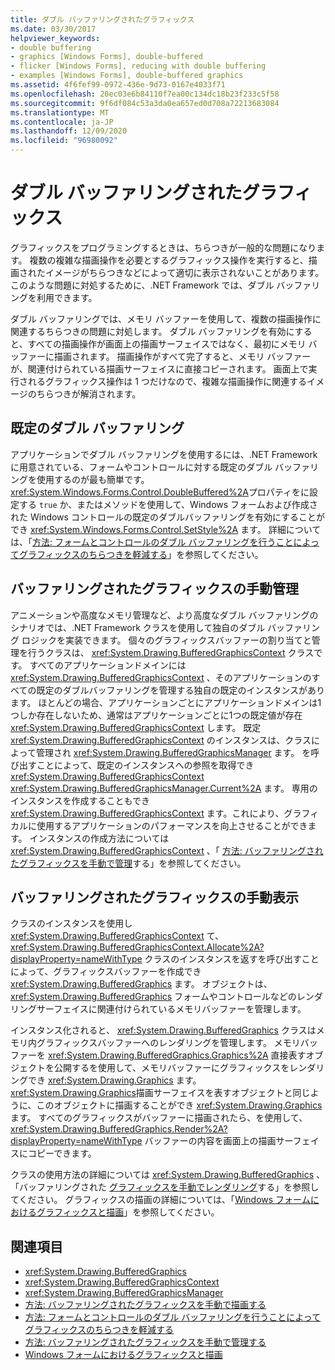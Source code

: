 ```yaml
---
title: ダブル バッファリングされたグラフィックス
ms.date: 03/30/2017
helpviewer_keywords:
- double buffering
- graphics [Windows Forms], double-buffered
- flicker [Windows Forms], reducing with double buffering
- examples [Windows Forms], double-buffered graphics
ms.assetid: 4f6fef99-0972-436e-9d73-0167e4033f71
ms.openlocfilehash: 20ec03e6b84110f7ea00c134dc18b23f233c5f58
ms.sourcegitcommit: 9f6df084c53a3da0ea657ed0d708a72213683084
ms.translationtype: MT
ms.contentlocale: ja-JP
ms.lasthandoff: 12/09/2020
ms.locfileid: "96980092"
---
```

# <a name="double-buffered-graphics"></a>ダブル バッファリングされたグラフィックス
グラフィックスをプログラミングするときは、ちらつきが一般的な問題になります。 複数の複雑な描画操作を必要とするグラフィックス操作を実行すると、描画されたイメージがちらつきなどによって適切に表示されないことがあります。 このような問題に対処するために、.NET Framework では、ダブル バッファリングを利用できます。  
  
 ダブル バッファリングでは、メモリ バッファーを使用して、複数の描画操作に関連するちらつきの問題に対処します。 ダブル バッファリングを有効にすると、すべての描画操作が画面上の描画サーフェイスではなく、最初にメモリ バッファーに描画されます。 描画操作がすべて完了すると、メモリ バッファーが、関連付けられている描画サーフェイスに直接コピーされます。 画面上で実行されるグラフィックス操作は 1 つだけなので、複雑な描画操作に関連するイメージのちらつきが解消されます。  
  
## <a name="default-double-buffering"></a>既定のダブル バッファリング  
 アプリケーションでダブル バッファリングを使用するには、.NET Framework に用意されている、フォームやコントロールに対する既定のダブル バッファリングを使用するのが最も簡単です。 <xref:System.Windows.Forms.Control.DoubleBuffered%2A>プロパティをに設定する `true` か、またはメソッドを使用して、Windows フォームおよび作成された Windows コントロールの既定のダブルバッファリングを有効にすることができ <xref:System.Windows.Forms.Control.SetStyle%2A> ます。 詳細については、「[方法: フォームとコントロールのダブル バッファリングを行うことによってグラフィックスのちらつきを軽減する](how-to-reduce-graphics-flicker-with-double-buffering-for-forms-and-controls.md)」を参照してください。  
  
## <a name="manually-managing-buffered-graphics"></a>バッファリングされたグラフィックスの手動管理  
 アニメーションや高度なメモリ管理など、より高度なダブル バッファリングのシナリオでは、.NET Framework クラスを使用して独自のダブル バッファリング ロジックを実装できます。 個々のグラフィックスバッファーの割り当てと管理を行うクラスは、 <xref:System.Drawing.BufferedGraphicsContext> クラスです。 すべてのアプリケーションドメインには <xref:System.Drawing.BufferedGraphicsContext> 、そのアプリケーションのすべての既定のダブルバッファリングを管理する独自の既定のインスタンスがあります。 ほとんどの場合、アプリケーションごとにアプリケーションドメインは1つしか存在しないため、通常はアプリケーションごとに1つの既定値が存在 <xref:System.Drawing.BufferedGraphicsContext> します。 既定 <xref:System.Drawing.BufferedGraphicsContext> のインスタンスは、クラスによって管理され <xref:System.Drawing.BufferedGraphicsManager> ます。 を呼び出すことによって、既定のインスタンスへの参照を取得でき <xref:System.Drawing.BufferedGraphicsContext> <xref:System.Drawing.BufferedGraphicsManager.Current%2A> ます。 専用のインスタンスを作成することもでき <xref:System.Drawing.BufferedGraphicsContext> ます。これにより、グラフィカルに使用するアプリケーションのパフォーマンスを向上させることができます。 インスタンスの作成方法については <xref:System.Drawing.BufferedGraphicsContext> 、「 [方法: バッファリングされたグラフィックスを手動で管理](how-to-manually-manage-buffered-graphics.md)する」を参照してください。  
  
## <a name="manually-displaying-buffered-graphics"></a>バッファリングされたグラフィックスの手動表示  
 クラスのインスタンスを使用し <xref:System.Drawing.BufferedGraphicsContext> て、 <xref:System.Drawing.BufferedGraphicsContext.Allocate%2A?displayProperty=nameWithType> クラスのインスタンスを返すを呼び出すことによって、グラフィックスバッファーを作成でき <xref:System.Drawing.BufferedGraphics> ます。 オブジェクトは、 <xref:System.Drawing.BufferedGraphics> フォームやコントロールなどのレンダリングサーフェイスに関連付けられているメモリバッファーを管理します。  
  
 インスタンス化されると、 <xref:System.Drawing.BufferedGraphics> クラスはメモリ内グラフィックスバッファーへのレンダリングを管理します。 メモリバッファーを <xref:System.Drawing.BufferedGraphics.Graphics%2A> 直接表すオブジェクトを公開するを使用して、メモリバッファーにグラフィックスをレンダリングでき <xref:System.Drawing.Graphics> ます。 <xref:System.Drawing.Graphics>描画サーフェイスを表すオブジェクトと同じように、このオブジェクトに描画することができ <xref:System.Drawing.Graphics> ます。 すべてのグラフィックスがバッファーに描画されたら、を使用して、 <xref:System.Drawing.BufferedGraphics.Render%2A?displayProperty=nameWithType> バッファーの内容を画面上の描画サーフェイスにコピーできます。  
  
 クラスの使用方法の詳細については <xref:System.Drawing.BufferedGraphics> 、「バッファリングされた [グラフィックスを手動でレンダリング](how-to-manually-render-buffered-graphics.md)する」を参照してください。 グラフィックスの描画の詳細については、「[Windows フォームにおけるグラフィックスと描画](graphics-and-drawing-in-windows-forms.md)」を参照してください。  
  
## <a name="see-also"></a>関連項目

- <xref:System.Drawing.BufferedGraphics>
- <xref:System.Drawing.BufferedGraphicsContext>
- <xref:System.Drawing.BufferedGraphicsManager>
- [方法: バッファリングされたグラフィックスを手動で描画する](how-to-manually-render-buffered-graphics.md)
- [方法: フォームとコントロールのダブル バッファリングを行うことによってグラフィックスのちらつきを軽減する](how-to-reduce-graphics-flicker-with-double-buffering-for-forms-and-controls.md)
- [方法: バッファリングされたグラフィックスを手動で管理する](how-to-manually-manage-buffered-graphics.md)
- [Windows フォームにおけるグラフィックスと描画](graphics-and-drawing-in-windows-forms.md)
